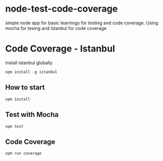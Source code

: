 # node-test-code-coverage
simple node app for basic learnings for testing and code coverage. Using mocha for tesing and istanbul for code coverage

# Code Coverage - Istanbul
install istanbul globally

```
npm install -g istanbul
```

## How to start
```
npm install
```

## Test with Mocha
```
npm test
```

## Code Coverage
```
npm run coverage
```